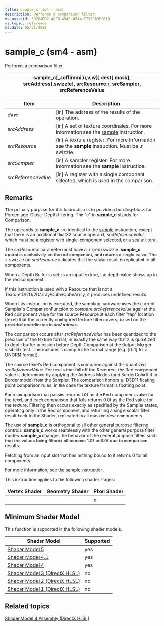 ```yaml
---
title: sample_c (sm4 - asm)
description: Performs a comparison filter.
ms.assetid: 59786ED2-48FB-494E-A5A4-F732D63BF01B
ms.topic: reference
ms.date: 05/31/2018
---
```


# sample\_c (sm4 - asm)

Performs a comparison filter.



| sample\_c\[\_aoffimmi(u,v,w)\] dest\[.mask\], srcAddress\[.swizzle\], srcResource.r, srcSampler, srcReferenceValue |
|-----------------------------------------------------------------------------------------------------------------------------------------------------------------------|



 



| Item                                                                                                                                       | Description                                                                                                                |
|--------------------------------------------------------------------------------------------------------------------------------------------|----------------------------------------------------------------------------------------------------------------------------|
| <span id="dest"></span><span id="DEST"></span>*dest*<br/>                                                                            | \[in\] The address of the results of the operation.<br/>                                                             |
| <span id="srcAddress"></span><span id="srcaddress"></span><span id="SRCADDRESS"></span>*srcAddress*<br/>                             | \[in\] A set of texture coordinates. For more information see the [sample](sample--sm4---asm-.md) instruction.<br/> |
| <span id="srcResource"></span><span id="srcresource"></span><span id="SRCRESOURCE"></span>*srcResource*<br/>                         | \[in\] A texture register. For more information see the **sample** instruction. Must be .r swizzle.<br/>                                 |
| <span id="srcSampler"></span><span id="srcsampler"></span><span id="SRCSAMPLER"></span>*srcSampler*<br/>                             | \[in\] A sampler register. For more information see the **sample** instruction.<br/>                                 |
| <span id="srcReferenceValue"></span><span id="srcreferencevalue"></span><span id="SRCREFERENCEVALUE"></span>*srcReferenceValue*<br/> | \[in\] A register with a single component selected, which is used in the comparison.<br/>                            |



 

## Remarks

The primary purpose for this instruction is to provide a building-block for Percentage-Closer Depth filtering. The "c" in **sample\_c** stands for Comparison.

The operands to **sample\_c** are identical to the [sample](sample--sm4---asm-.md) instruction, except that there is an additional float32 source operand, *srcReferenceValue*, which must be a register with single-component selected, or a scalar literal.

The *srcResource* parameter must have a .r (red) swizzle. **sample\_c** operates exclusively on the red component, and returns a single value. The .r swizzle on *srcResource* indicates that the scalar result is replicated to all components.

When a Depth Buffer is set as an input texture, the depth value shows up in the red component.

If this instruction is used with a Resource that is not a Texture1D/2D/2DArray/Cube/CubeArray, it produces undefined results.

When this instruction is executed, the sampling hardware uses the current Sampler's ComparisonFunction to compare *srcReferenceValue* against the Red component value for the source Resource at each filter "tap" location (texel) that the currently configured texture filter covers, based on the provided coordinates in *srcAddress*.

The comparison occurs after *srcReferenceValue* has been quantized to the precision of the texture format, in exactly the same way that z is quantized to depth buffer precision before Depth Comparison at the Output Merger visibility test. This includes a clamp to the format range (e.g. \[0..1\] for a UNORM format).

The source texel's Red component is compared against the quantized *srcReferenceValue*. For texels that fall off the Resource, the Red component value is determined by applying the Address Modes (and BorderColorR if in Border mode) from the Sampler. The comparison honors all D3D11 floating point comparison rules, in the case the texture format is floating point.

Each comparison that passes returns 1.0f as the Red component value for the texel, and each comparison that fails returns 0.0f as the Red value for the texture. Filtering then occurs exactly as specified by the Sampler states, operating only in the Red component, and returning a single scalar filter result back to the Shader, replicated to all masked *dest* components.

The use of **sample\_c** is orthogonal to all other general purpose filtering controls. **sample\_c** works seamlessly with the other general purpose filter modes. **sample\_c** changes the behavior of the general purpose filters such that the values being filtered all become 1.0f or 0.0f due to comparison results.

Fetching from an input slot that has nothing bound to it returns 0 for all components.

For more information, see the [sample](sample--sm4---asm-.md) instruction.

This instruction applies to the following shader stages:



| Vertex Shader | Geometry Shader | Pixel Shader |
|---------------|-----------------|--------------|
|               |                 | x            |



 

## Minimum Shader Model

This function is supported in the following shader models.



| Shader Model                                              | Supported |
|-----------------------------------------------------------|-----------|
| [Shader Model 5](d3d11-graphics-reference-sm5.md)        | yes       |
| [Shader Model 4.1](dx-graphics-hlsl-sm4.md)              | yes       |
| [Shader Model 4](dx-graphics-hlsl-sm4.md)                | yes       |
| [Shader Model 3 (DirectX HLSL)](dx-graphics-hlsl-sm3.md) | no        |
| [Shader Model 2 (DirectX HLSL)](dx-graphics-hlsl-sm2.md) | no        |
| [Shader Model 1 (DirectX HLSL)](dx-graphics-hlsl-sm1.md) | no        |



 

## Related topics

<dl> <dt>

[Shader Model 4 Assembly (DirectX HLSL)](dx-graphics-hlsl-sm4-asm.md)
</dt> </dl>

 

 





